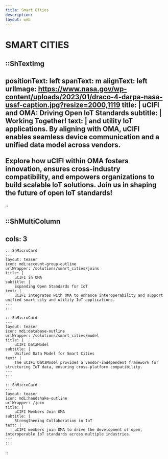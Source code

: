 ```yaml
---
title: Smart Cities
description:
layout: web
---
```


# SMART CITIES

::ShTextImg
---
positionText: left
spanText: m
alignText: left
urlImage: https://www.nasa.gov/wp-content/uploads/2023/01/draco-4-darpa-nasa-ussf-caption.jpg?resize=2000,1119
title: |
  uCIFI and OMA: Driving Open IoT Standards
subtitle: |
  Working Together!
text: |
  and utility IoT applications. By aligning with OMA, uCIFI enables seamless device communication and a unified data model across vendors.  
  </br>
  Explore how uCIFI within OMA fosters innovation, ensures cross-industry compatibility, and empowers organizations to build scalable IoT solutions. **Join us in shaping the future of open IoT standards!**
---
::


::ShMultiColumn
---
cols: 3
---

    :::ShMicroCard
    ---
    layout: teaser
    icon: mdi:account-group-outline
    urlWrapper: /solutions/smart_cities/joins
    title: |
        uCIFI in OMA
    subtitle: |
        Expanding Open Standards for IoT
    text: |
        uCIFI integrates with OMA to enhance interoperability and support unified smart city and utility IoT applications.
    ---
    :::

    :::ShMicroCard
    ---
    layout: teaser
    icon: mdi:database-outline
    urlWrapper: /solutions/smart_cities/model
    title: |
        uCIFI DataModel
    subtitle: |
        Unified Data Model for Smart Cities
    text: |
        The uCIFI DataModel provides a vendor-independent framework for structuring IoT data, ensuring cross-platform compatibility.
    ---
    :::

    :::ShMicroCard
    ---
    layout: teaser
    icon: mdi:handshake-outline
    urlWrapper: /join
    title: |
        uCIFI Members Join OMA
    subtitle: |
        Strengthening Collaboration in IoT
    text: |
        uCIFI members join OMA to drive the development of open, interoperable IoT standards across multiple industries.
    ---
    :::

::